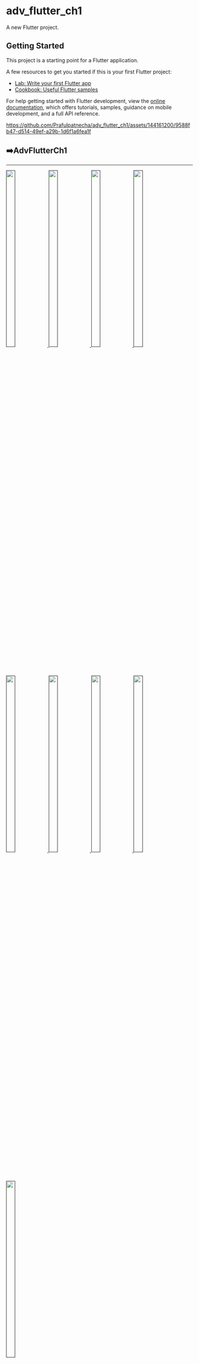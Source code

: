 # adv_flutter_ch1

A new Flutter project.

## Getting Started

This project is a starting point for a Flutter application.

A few resources to get you started if this is your first Flutter project:

- [Lab: Write your first Flutter app](https://docs.flutter.dev/get-started/codelab)
- [Cookbook: Useful Flutter samples](https://docs.flutter.dev/cookbook)

For help getting started with Flutter development, view the
[online documentation](https://docs.flutter.dev/), which offers tutorials,
samples, guidance on mobile development, and a full API reference.


https://github.com/Prafulpatnecha/adv_flutter_ch1/assets/144161200/9588fb47-d514-49ef-a29b-1d6f1a6fea1f


<h2>➡️AdvFlutterCh1 </h2>
<hr>
<p>
<a href ="">
<img src="https://github.com/Prafulpatnecha/adv_flutter_ch1/blob/master/Screenshot_20240705_192002.png" width="22%" Height="35%">
<img src="https://github.com/Prafulpatnecha/adv_flutter_ch1/blob/master/Screenshot_20240705_191950.png" width="22%" Height="35%">
<img src="https://github.com/Prafulpatnecha/adv_flutter_ch1/blob/master/img1.png" width="22%" Height="35%">
<img src="https://github.com/Prafulpatnecha/adv_flutter_ch1/blob/master/img2.png" width="22%" Height="35%">
<img src="https://github.com/Prafulpatnecha/adv_flutter_ch1/blob/master/img3.png" width="22%" Height="35%">
<img src="https://github.com/Prafulpatnecha/adv_flutter_ch1/blob/master/img4.png" width="22%" Height="35%">
<img src="https://github.com/Prafulpatnecha/adv_flutter_ch1/blob/master/img5.png" width="22%" Height="35%">
<img src="https://github.com/Prafulpatnecha/adv_flutter_ch1/blob/master/img6.png" width="22%" Height="35%">
<img src="https://github.com/Prafulpatnecha/adv_flutter_ch1/blob/master/img7.png" width="22%" Height="35%">


</a>
</p>
<hr>


https://github.com/Prafulpatnecha/adv_flutter_ch1/assets/144161200/812ab0e6-3477-4300-9f32-75f875bf47b5




# AdvFlutterCh1


## Run Locally

Dark And Light Mode

```bash
class _MyAppState extends State<MyApp> {
  @override
  Widget build(BuildContext context) {
    Timer.periodic(Duration(milliseconds: 1), (timer) {
      setState(() {

      });
    },);
    return MaterialApp(
      debugShowCheckedModeBanner: false,
      darkTheme: ThemeData.dark(),
      theme: ThemeData.light(),
      themeMode: isDark?ThemeMode.dark:ThemeMode.light,
      routes: AppRoutes.routes,
    );
  }
}
```

command Part

```bash
    darkTheme: ThemeData.dark(),
    theme: ThemeData.light(),
    themeMode: isDark?ThemeMode.dark:ThemeMode.light,
```

globle keys

```bash
    bool isDark=false;
    Color colorYellow=const Color(0xffFFCC00);
    Color colorRed=const Color(0xffFD3B31);
```

Command Run Button Full Details

```bash
        GestureDetector(
                onTap: () {
                  setState(() {
                    isDark=false;
                  });
                },
                child: Padding(
                  padding: const EdgeInsets.all(10.0),
                  child: Container(
                    height:115,
                    width: double.infinity,
                    decoration: BoxDecoration(
                    color: colorYellow,
                      borderRadius: BorderRadius.circular(15),
                    ),
                    alignment: Alignment.center,
                    child: Text('Light Icon',style: TextStyle(color: isDark?Colors.white:Colors.black,fontWeight: FontWeight.bold,fontSize: 25),),
                  ),
                ),
              ),
              GestureDetector(
                onTap: () {
                  setState(() {
                    isDark=true;
                  });
                },
                child: Padding(
                  padding: const EdgeInsets.all(10.0),
                  child: Container(
                    height:115,
                    width: double.infinity,
                    decoration: BoxDecoration(
                    color: colorRed,
                      borderRadius: BorderRadius.circular(15),
                    ),
                    alignment: Alignment.center,
                    child: Text('Dark Icon',style: TextStyle(color: isDark?Colors.white:Colors.black,fontWeight: FontWeight.bold,fontSize: 25),),
                  ),
                ),
              ),
```

###
<h1></h1>
<h3 align="center"><i>1.3 Provider Tree</i></h3>
<h1></h1>
<div align="center">
  <img src="https://github.com/Prafulpatnecha/adv_flutter_ch1/assets/144161200/034c2da5-0b07-4ac0-a50a-aecf5fc23680" height=450px hspace=20>
</div>

## What Is State Management?

State Management in Flutter, everything is a widget. The widget can be classified into two categories, one is a Stateless widget, and another is a Stateful widget. The Stateless widget does not have any internal state. It means once it is built, we cannot change or modify it until they are initialized again. On the other hand, a Stateful widget is dynamic and has a state. It means we can modify it easily throughout its lifecycle without reinitialized it again.

## What is provider And how to use definition?

~ A provider is a person who gives someone something they need. If your parents both have jobs so they can feed you and buy you what you need, you can call them providers.

~ In Flutter, a "provider" refers to a design pattern and a package that helps manage state in your application. It's commonly used to efficiently share and update data between different parts of your app, such as widgets, without the need for prop drilling (passing data through multiple widget layers).



###

<h1></h1>
<h3 align="center"><i>1.4 Provider & Change Theme using Provider</i></h3>
<h1></h1>
<div align="center">
<img src="https://github.com/Prafulpatnecha/adv_flutter_ch1/blob/master/provider_image_1.png" width="22%" Height="35%">
<img src="https://github.com/Prafulpatnecha/adv_flutter_ch1/blob/master/provider_image_2.png" width="22%" Height="35%">
</div>


https://github.com/Prafulpatnecha/adv_flutter_ch1/assets/144161200/2f2a4577-474a-4d48-b387-cdb7436b551f

###

<h1></h1>
<h3 align="center"><i>1.5 Quotes Data Solving with Provider</i></h3>
<h1></h1>
<div align="center">
<img src="https://github.com/Prafulpatnecha/adv_flutter_ch1/blob/master/quotes_app.png" height=450px hspace=20>

</div>

https://github.com/Prafulpatnecha/adv_flutter_ch1/assets/144161200/a1c8e552-1216-4693-b5ca-74381bba5b6c


###
<h1></h1>
<h3 align="center"><i>1.5 One Time Intro Screen in Flutter (intro png 1)</i></h3>
<h1></h1>
<div align="center">
<img src="https://github.com/Prafulpatnecha/adv_flutter_ch1/blob/master/intro_image_1.png" height=450px hspace=20>
<img src="https://github.com/Prafulpatnecha/adv_flutter_ch1/blob/master/intro_image_2.png" height=450px hspace=20>
<img src="https://github.com/Prafulpatnecha/adv_flutter_ch1/blob/master/intro_image_3.png" height=450px hspace=20>

</div>

<h1></h1>
<div align="center">
<a href="https://github.com/Prafulpatnecha/adv_flutter_ch1/tree/master/lib/introscreen">-> Code File Link <-</a>
</div>
<h1></h1>

https://github.com/user-attachments/assets/348aae2f-02de-43c3-87b5-59181af45456


###
<h1></h1>
<h3 align="center"><i>1.6 Contact Us Page With Interaction</i></h3>
<h1></h1>
<div align="center">
<img src="https://github.com/Prafulpatnecha/adv_flutter_ch1/blob/master/link_image.png" height=450px hspace=20>

</div>

<h1></h1>
<div align="center">
<a href="https://github.com/Prafulpatnecha/adv_flutter_ch1/blob/master/lib/contact_us_page/view/home/contact_page.dart">-> Code File Link <-</a>
</div>
<h1></h1>


https://github.com/user-attachments/assets/02b26582-04d5-412e-b048-f4f3a0c383b3


